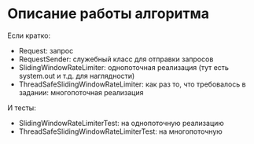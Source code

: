 # Описание работы алгоритма

Если кратко:
* Request: запрос
* RequestSender: служебный класс для отправки запросов
* SlidingWindowRateLimiter: однопоточная реализация (тут есть system.out и т.д. для наглядности)
* ThreadSafeSlidingWindowRateLimiter: как раз то, что требовалось в задании: многопоточная реализация

И тесты:
* SlidingWindowRateLimiterTest: на однопоточную реализацию
* ThreadSafeSlidingWindowRateLimiterTest: на многопоточную